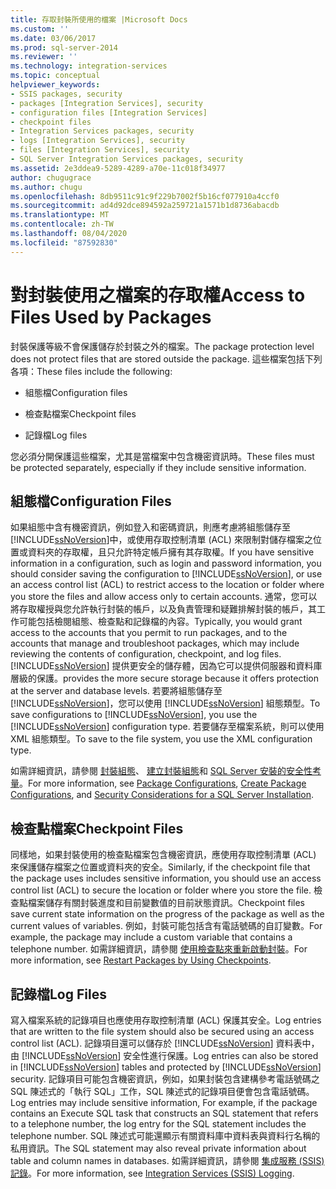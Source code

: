 ```yaml
---
title: 存取封裝所使用的檔案 |Microsoft Docs
ms.custom: ''
ms.date: 03/06/2017
ms.prod: sql-server-2014
ms.reviewer: ''
ms.technology: integration-services
ms.topic: conceptual
helpviewer_keywords:
- SSIS packages, security
- packages [Integration Services], security
- configuration files [Integration Services]
- checkpoint files
- Integration Services packages, security
- logs [Integration Services], security
- files [Integration Services], security
- SQL Server Integration Services packages, security
ms.assetid: 2e3ddea9-5289-4289-a70e-11c018f34977
author: chugugrace
ms.author: chugu
ms.openlocfilehash: 8db9511c91c9f229b7002f5b16cf077910a4ccf0
ms.sourcegitcommit: ad4d92dce894592a259721a1571b1d8736abacdb
ms.translationtype: MT
ms.contentlocale: zh-TW
ms.lasthandoff: 08/04/2020
ms.locfileid: "87592830"
---
```

# <a name="access-to-files-used-by-packages"></a><span data-ttu-id="00455-102">對封裝使用之檔案的存取權</span><span class="sxs-lookup"><span data-stu-id="00455-102">Access to Files Used by Packages</span></span>
  <span data-ttu-id="00455-103">封裝保護等級不會保護儲存於封裝之外的檔案。</span><span class="sxs-lookup"><span data-stu-id="00455-103">The package protection level does not protect files that are stored outside the package.</span></span> <span data-ttu-id="00455-104">這些檔案包括下列各項：</span><span class="sxs-lookup"><span data-stu-id="00455-104">These files include the following:</span></span>  
  
-   <span data-ttu-id="00455-105">組態檔</span><span class="sxs-lookup"><span data-stu-id="00455-105">Configuration files</span></span>  
  
-   <span data-ttu-id="00455-106">檢查點檔案</span><span class="sxs-lookup"><span data-stu-id="00455-106">Checkpoint files</span></span>  
  
-   <span data-ttu-id="00455-107">記錄檔</span><span class="sxs-lookup"><span data-stu-id="00455-107">Log files</span></span>  
  
 <span data-ttu-id="00455-108">您必須分開保護這些檔案，尤其是當檔案中包含機密資訊時。</span><span class="sxs-lookup"><span data-stu-id="00455-108">These files must be protected separately, especially if they include sensitive information.</span></span>  
  
## <a name="configuration-files"></a><span data-ttu-id="00455-109">組態檔</span><span class="sxs-lookup"><span data-stu-id="00455-109">Configuration Files</span></span>  
 <span data-ttu-id="00455-110">如果組態中含有機密資訊，例如登入和密碼資訊，則應考慮將組態儲存至 [!INCLUDE[ssNoVersion](../includes/ssnoversion-md.md)]中，或使用存取控制清單 (ACL) 來限制對儲存檔案之位置或資料夾的存取權，且只允許特定帳戶擁有其存取權。</span><span class="sxs-lookup"><span data-stu-id="00455-110">If you have sensitive information in a configuration, such as login and password information, you should consider saving the configuration to [!INCLUDE[ssNoVersion](../includes/ssnoversion-md.md)], or use an access control list (ACL) to restrict access to the location or folder where you store the files and allow access only to certain accounts.</span></span> <span data-ttu-id="00455-111">通常，您可以將存取權授與您允許執行封裝的帳戶，以及負責管理和疑難排解封裝的帳戶，其工作可能包括檢閱組態、檢查點和記錄檔的內容。</span><span class="sxs-lookup"><span data-stu-id="00455-111">Typically, you would grant access to the accounts that you permit to run packages, and to the accounts that manage and troubleshoot packages, which may include reviewing the contents of configuration, checkpoint, and log files.</span></span> [!INCLUDE[ssNoVersion](../includes/ssnoversion-md.md)] <span data-ttu-id="00455-112">提供更安全的儲存體，因為它可以提供伺服器和資料庫層級的保護。</span><span class="sxs-lookup"><span data-stu-id="00455-112">provides the more secure storage because it offers protection at the server and database levels.</span></span> <span data-ttu-id="00455-113">若要將組態儲存至 [!INCLUDE[ssNoVersion](../includes/ssnoversion-md.md)]，您可以使用 [!INCLUDE[ssNoVersion](../includes/ssnoversion-md.md)] 組態類型。</span><span class="sxs-lookup"><span data-stu-id="00455-113">To save configurations to [!INCLUDE[ssNoVersion](../includes/ssnoversion-md.md)], you use the [!INCLUDE[ssNoVersion](../includes/ssnoversion-md.md)] configuration type.</span></span> <span data-ttu-id="00455-114">若要儲存至檔案系統，則可以使用 XML 組態類型。</span><span class="sxs-lookup"><span data-stu-id="00455-114">To save to the file system, you use the XML configuration type.</span></span>  
  
 <span data-ttu-id="00455-115">如需詳細資訊，請參閱 [封裝組態](../../2014/integration-services/package-configurations.md)、 [建立封裝組態](../../2014/integration-services/create-package-configurations.md)和 [SQL Server 安裝的安全性考量](../../2014/sql-server/install/security-considerations-for-a-sql-server-installation.md)。</span><span class="sxs-lookup"><span data-stu-id="00455-115">For more information, see [Package Configurations](../../2014/integration-services/package-configurations.md), [Create Package Configurations](../../2014/integration-services/create-package-configurations.md), and [Security Considerations for a SQL Server Installation](../../2014/sql-server/install/security-considerations-for-a-sql-server-installation.md).</span></span>  
  
## <a name="checkpoint-files"></a><span data-ttu-id="00455-116">檢查點檔案</span><span class="sxs-lookup"><span data-stu-id="00455-116">Checkpoint Files</span></span>  
 <span data-ttu-id="00455-117">同樣地，如果封裝使用的檢查點檔案包含機密資訊，應使用存取控制清單 (ACL) 來保護儲存檔案之位置或資料夾的安全。</span><span class="sxs-lookup"><span data-stu-id="00455-117">Similarly, if the checkpoint file that the package uses includes sensitive information, you should use an access control list (ACL) to secure the location or folder where you store the file.</span></span> <span data-ttu-id="00455-118">檢查點檔案儲存有關封裝進度和目前變數值的目前狀態資訊。</span><span class="sxs-lookup"><span data-stu-id="00455-118">Checkpoint files save current state information on the progress of the package as well as the current values of variables.</span></span> <span data-ttu-id="00455-119">例如，封裝可能包括含有電話號碼的自訂變數。</span><span class="sxs-lookup"><span data-stu-id="00455-119">For example, the package may include a custom variable that contains a telephone number.</span></span> <span data-ttu-id="00455-120">如需詳細資訊，請參閱 [使用檢查點來重新啟動封裝](packages/restart-packages-by-using-checkpoints.md)。</span><span class="sxs-lookup"><span data-stu-id="00455-120">For more information, see [Restart Packages by Using Checkpoints](packages/restart-packages-by-using-checkpoints.md).</span></span>  
  
## <a name="log-files"></a><span data-ttu-id="00455-121">記錄檔</span><span class="sxs-lookup"><span data-stu-id="00455-121">Log Files</span></span>  
 <span data-ttu-id="00455-122">寫入檔案系統的記錄項目也應使用存取控制清單 (ACL) 保護其安全。</span><span class="sxs-lookup"><span data-stu-id="00455-122">Log entries that are written to the file system should also be secured using an access control list (ACL).</span></span> <span data-ttu-id="00455-123">記錄項目還可以儲存於 [!INCLUDE[ssNoVersion](../includes/ssnoversion-md.md)] 資料表中，由 [!INCLUDE[ssNoVersion](../includes/ssnoversion-md.md)] 安全性進行保護。</span><span class="sxs-lookup"><span data-stu-id="00455-123">Log entries can also be stored in [!INCLUDE[ssNoVersion](../includes/ssnoversion-md.md)] tables and protected by [!INCLUDE[ssNoVersion](../includes/ssnoversion-md.md)] security.</span></span> <span data-ttu-id="00455-124">記錄項目可能包含機密資訊，例如，如果封裝包含建構參考電話號碼之 SQL 陳述式的「執行 SQL」工作，SQL 陳述式的記錄項目便會包含電話號碼。</span><span class="sxs-lookup"><span data-stu-id="00455-124">Log entries may include sensitive information, For example, if the package contains an Execute SQL task that constructs an SQL statement that refers to a telephone number, the log entry for the SQL statement includes the telephone number.</span></span> <span data-ttu-id="00455-125">SQL 陳述式可能還顯示有關資料庫中資料表與資料行名稱的私用資訊。</span><span class="sxs-lookup"><span data-stu-id="00455-125">The SQL statement may also reveal private information about table and column names in databases.</span></span> <span data-ttu-id="00455-126">如需詳細資訊，請參閱 [集成服務 &#40;SSIS&#41; 記錄](performance/integration-services-ssis-logging.md)。</span><span class="sxs-lookup"><span data-stu-id="00455-126">For more information, see [Integration Services &#40;SSIS&#41; Logging](performance/integration-services-ssis-logging.md).</span></span>  
  
  
